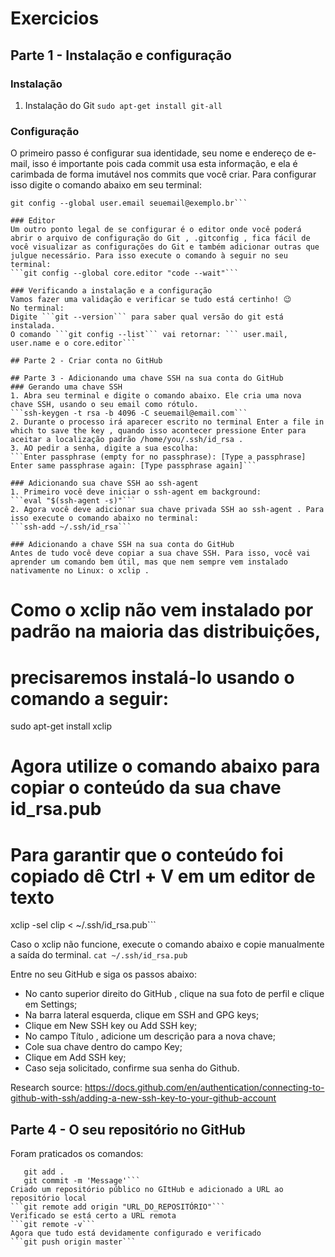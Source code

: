 # Exercicios
 ## Parte 1 - Instalação e configuração
  ### Instalação
  1. Instalação do Git
  ```sudo apt-get install git-all```
  
  ### Configuração
  O primeiro passo é configurar sua identidade, seu nome e endereço de e-mail, isso é importante pois cada commit usa esta informação, e ela é carimbada de forma imutável nos commits que você criar. Para configurar isso digite o comando abaixo em seu terminal: 
  ```git config --global user.name "Seu nome"
  git config --global user.email seuemail@exemplo.br```

  ### Editor
  Um outro ponto legal de se configurar é o editor onde você poderá abrir o arquivo de configuração do Git , .gitconfig , fica fácil de você visualizar as configurações do Git e também adicionar outras que julgue necessário. Para isso execute o comando à seguir no seu terminal: 
  ```git config --global core.editor "code --wait"```
 
  ### Verificando a instalação e a configuração
  Vamos fazer uma validação e verificar se tudo está certinho! 😉 
  No terminal:
  Digite ```git --version``` para saber qual versão do git está instalada.
  O comando ```git config --list``` vai retornar: ``` user.mail, user.name e o core.editor```

  ## Parte 2 - Criar conta no GitHub

  ## Parte 3 - Adicionando uma chave SSH na sua conta do GitHub
  ### Gerando uma chave SSH
  1. Abra seu terminal e digite o comando abaixo. Ele cria uma nova chave SSH, usando o seu email como rótulo.
  ```ssh-keygen -t rsa -b 4096 -C seuemail@email.com```
  2. Durante o processo irá aparecer escrito no terminal Enter a file in which to save the key , quando isso acontecer pressione Enter para aceitar a localização padrão /home/you/.ssh/id_rsa . 
  3. AO pedir a senha, digite a sua escolha:
  ```Enter passphrase (empty for no passphrase): [Type a passphrase]
  Enter same passphrase again: [Type passphrase again]```

  ### Adicionando sua chave SSH ao ssh-agent
  1. Primeiro você deve iniciar o ssh-agent em background:
  ```eval "$(ssh-agent -s)"```
  2. Agora você deve adicionar sua chave privada SSH ao ssh-agent . Para isso execute o comando abaixo no terminal:
  ```ssh-add ~/.ssh/id_rsa```

  ### Adicionando a chave SSH na sua conta do GitHub
  Antes de tudo você deve copiar a sua chave SSH. Para isso, você vai aprender um comando bem útil, mas que nem sempre vem instalado nativamente no Linux: o xclip . 
  ```
  # Como o xclip não vem instalado por padrão na maioria das distribuições,
  # precisaremos instalá-lo usando o comando a seguir:
  sudo apt-get install xclip

  # Agora utilize o comando abaixo para copiar o conteúdo da sua chave id_rsa.pub
  # Para garantir que o conteúdo foi copiado dê Ctrl + V em um editor de texto
  xclip -sel clip < ~/.ssh/id_rsa.pub```
  
  Caso o xclip não funcione, execute o comando abaixo e copie manualmente a saída do terminal. 
  ```cat ~/.ssh/id_rsa.pub```

  Entre no seu GitHub e siga os passos abaixo:
  * No canto superior direito do GitHub , clique na sua foto de perfil e clique em Settings;
  * Na barra lateral esquerda, clique em SSH and GPG keys;
  * Clique em New SSH key ou Add SSH key;
  * No campo Título , adicione um descrição para a nova chave;
  * Cole sua chave dentro do campo Key;
  * Clique em Add SSH key;
  * Caso seja solicitado, confirme sua senha do Github.
  
  Research source: https://docs.github.com/en/authentication/connecting-to-github-with-ssh/adding-a-new-ssh-key-to-your-github-account

  ## Parte 4 - O seu repositório no GitHub
  Foram praticados os comandos:
  ```git init
     git add .
     git commit -m 'Message'```
  Criado um repositório público no GItHub e adicionado a URL ao repositório local
  ```git remote add origin "URL_DO_REPOSITÓRIO"```
  Verificado se está certo a URL remota
  ```git remote -v```
  Agora que tudo está devidamente configurado e verificado
  ```git push origin master```

